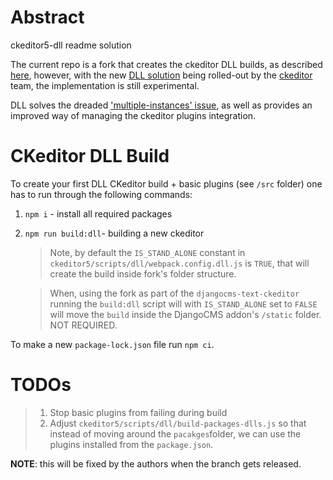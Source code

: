 
# Abstract

ckeditor5-dll readme solution

The current repo is a fork that creates the ckeditor DLL builds, as described [here](https://ckeditor.com/docs/ckeditor5/latest/builds/guides/development/custom-builds.html "Creating custom builds"), however, with the new [DLL solution](https://github.com/ckeditor/ckeditor5/issues/8517 "Implement DLLs for CKEditor 5 features") being rolled-out by the [ckeditor](https://github.com/ckeditor "CKEditor Ecosystem") team, the implementation is still experimental.

DLL solves the dreaded ['multiple-instances' issue](https://github.com/ckeditor/ckeditor5/issues/667 "Allow adding plugins to a CKEditor 5 build"), as well as provides an improved way of managing the ckeditor plugins integration.


# CKeditor DLL Build
To create your first DLL CKeditor build + basic plugins (see `/src` folder) one has to run through the following commands:

1. ```npm i``` - install all required packages
2. ```npm run build:dll```- building a new ckeditor
   > Note, by default the ```IS_STAND_ALONE``` constant in `ckeditor5/scripts/dll/webpack.config.dll.js` is `TRUE`, that will create the build inside fork's folder structure. 
   
   > When, using the fork  as part of the `djangocms-text-ckeditor` running the ```build:dll``` script will with ```IS_STAND_ALONE``` set to `FALSE` will move the `build` inside the DjangoCMS addon's `/static` folder. NOT REQUIRED.


To make a new `package-lock.json` file run ```npm ci```.

# TODOs
   > 1. Stop basic plugins from failing during build
   > 2. Adjust `ckeditor5/scripts/dll/build-packages-dlls.js` so that instead of moving around the `pacakges`folder, we can use the plugins installed from the `package.json`. 
   
   **NOTE**: this will be fixed by the authors when the branch gets released.
